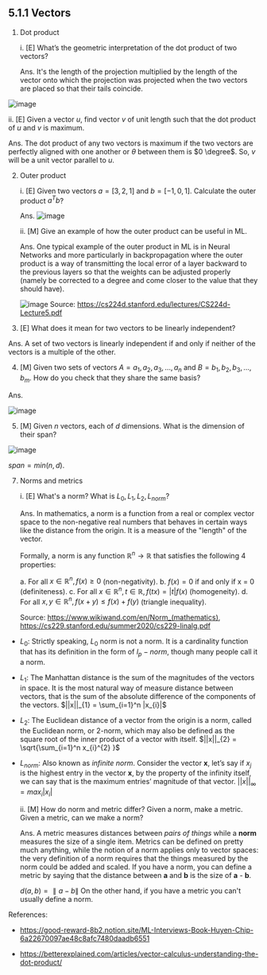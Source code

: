 
## 5.1.1 Vectors

1. Dot product
   
   i. [E] What’s the geometric interpretation of the dot product of two vectors?
   
   Ans. It's the length of the projection multiplied by the length of the vector onto which the projection was projected when the 
two vectors are placed so that their tails coincide.

![image](https://github.com/Anirudh257/Solutions-to-Machine-Learning-Interviews-Book-By-Chip-Huyen/assets/16001446/c3d2227c-200e-4451-9a27-6bd8aa813e0c)

   ii. [E] Given a vector $u$, find vector $v$ of unit length such that the dot product of $u$ and $v$ is maximum.

   Ans. The dot product of any two vectors is maximum if the two vectors are perfectly aligned with one another or $\theta$ between 
   them is $0 \degree$. So, $v$ will be a unit vector parallel to $u$.

2. Outer product

    i. [E] Given two vectors $a = [3, 2, 1]$ and  $b = [-1, 0, 1]$. Calculate the outer product $a^Tb$?

    Ans.
        ![image](https://github.com/Anirudh257/Solutions-to-Machine-Learning-Interviews-Book-By-Chip-Huyen/assets/16001446/53e8ca12-bf64-4739-9dc9-730dff75a350)


    ii. [M] Give an example of how the outer product can be useful in ML.

    Ans. One typical example of the outer product in ML is in Neural Networks and more particularly in backpropagation where the
    outer product is a way of transmitting the local error of a layer backward to the previous layers so that the weights can be
    adjusted properly (namely be corrected to a degree and come closer to the value that they should have).

     ![image](https://github.com/Anirudh257/Solutions-to-Machine-Learning-Interviews-Book-By-Chip-Huyen/assets/16001446/857a854a-f7bc-4f6b-9df9-b3aca99fb95e)
     Source: https://cs224d.stanford.edu/lectures/CS224d-Lecture5.pdf
   
3. [E] What does it mean for two vectors to be linearly independent?

Ans.  A set of two vectors is linearly independent if and only if neither of the vectors is a multiple of the other. 

4. [M] Given two sets of vectors $A = {a_1, a_2, a_3, ..., a_n}$ and $B = {b_1, b_2, b_3, ... , b_m}$. How do you check that
   they share the same basis?

Ans. 

![image](https://github.com/Anirudh257/Solutions-to-Machine-Learning-Interviews-Book-By-Chip-Huyen/assets/16001446/96fc1b8f-f78e-40a3-9ad9-12b138614d22)

 
5. [M] Given $n$ vectors, each of $d$ dimensions. What is the dimension of their span?

![image](https://github.com/Anirudh257/Solutions-to-Machine-Learning-Interviews-Book-By-Chip-Huyen/assets/16001446/77295c58-e045-4f58-8b7f-d35d63b5f325)

$span = min(n, d)$.

7. Norms and metrics
	
   i. [E] What's a norm? What is $L_0, L_1, L_2, L_{norm}$?

   Ans. In mathematics, a norm is a function from a real or complex vector space to the non-negative real numbers that
   behaves in certain ways like the distance from the origin. It is a measure of the "length" of the vector.

     Formally, a norm is any function $\mathbb{R}^{n} \rightarrow \mathbb{R}$ that satisfies the following 4 properties:
	
	 a. For all $x \in \mathbb{R}^{n}, f(x) \ge 0$ (non-negativity).
	 b. $f(x) = 0$ if and only if x = 0 (definiteness).
	 c. For all $x \in \mathbb{R}^{n}, t \in \mathbb{R}, f(tx) = |t|f(x)$ (homogeneity).
	 d. For all $x, y \in \mathbb{R}^{n}, f(x + y) \le f(x) + f(y)$ (triangle inequality).
	 
   Source: https://www.wikiwand.com/en/Norm_(mathematics), https://cs229.stanford.edu/summer2020/cs229-linalg.pdf

  * $L_0$: Strictly speaking, $L_0$ norm is not a norm. It is a cardinality function that has its definition in the form of $l_p-norm$, though many people call it a norm.  
  
  * $L_1$: The Manhattan distance is the sum of the magnitudes of the vectors in space. It is the most natural way of measure distance between vectors, that is the sum of the absolute difference of the components of the vectors.
                   $||x||_{1} = \sum_{i=1}^n |x_{i}|$

* $L_2$: The Euclidean distance of a vector from the origin is a norm, called the Euclidean norm, or 2-norm, which may also be defined as the square root of the inner product of a vector with itself.
			$||x||_{2} = \sqrt{\sum_{i=1}^n x_{i}^{2} }$

* $L_{norm}$: Also known as $\textit{infinite norm}$. Consider the vector $\boldsymbol{x}$, let’s say if $x_j$ is the highest entry in the vector $\boldsymbol{x}$, by the property of the infinity itself, we can say that is the maximum entries’ magnitude of that vector. 
	  	$||x||_{\infty} = max_{i}|x_{i}|$
	  	
  ii. [M] How do norm and metric differ? Given a norm, make a metric. Given a metric, can we make a norm?

  Ans. A metric measures distances between *pairs of things* while a **norm** measures the size of a single item. Metrics can be defined on pretty much anything, while the notion of a norm applies only to vector spaces: the very definition of a norm requires that the things measured by the norm could be added and scaled. If you have a norm, you can define a metric by saying that the distance between **a** and **b** is the size of **a** - **b**. 

	 $d(a,b) = ∥a−b∥$
On the other hand, if you have a metric you can't usually define a norm.

References: 

- https://good-reward-8b2.notion.site/ML-Interviews-Book-Huyen-Chip-6a22670097ae48c8afc7480daadb6551

- https://betterexplained.com/articles/vector-calculus-understanding-the-dot-product/
